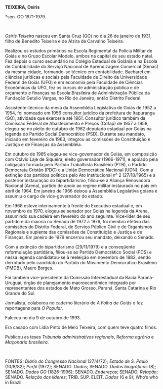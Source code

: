 **TEIXEIRA, Osíris**

\*sen. GO 1971-1979.

 

*Osíris Teixeira* nasceu em Santa Cruz (GO) no dia 26 de janeiro de
1931, filho de Benedito Teixeira e de Alzira de Carvalho Teixeira.

Realizou os estudos primários na Escola Regimental da Polícia Militar de
Goiás e no Grupo Escolar Modelo, ambos na capital de seu estado natal.
Fez depois o curso secundário no Colégio Estadual de Goiânia e na Escola
de Contabilidade do Serviço Nacional de Aprendizagem Comercial (Senac)
da mesma cidade, formando-se técnico em contabilidade. Bacharel em
ciências jurídicas e sociais pela Faculdade de Direito da Universidade
Federal de Goiás (UFG) e em economia pela Faculdade de Ciências
Econômicas da UFG, fez os cursos de administração pública e de orçamento
e finanças na Escola Brasileira de Administração Pública da Fundação
Getulio Vargas, no Rio de Janeiro, então Distrito Federal.

Assistente-técnico da mesa da Assembléia Legislativa de Goiás de 1952 a
1954, foi nomeado em 1956 consultor jurídico da prefeitura de Itapuranga
(GO), atividade que exerceria até 1961. Consultor jurídico também da
Comissão Federal de Abastecimento e Preços (Cofap) de 1957 a 1958,
elegeu-se no pleito de outubro de 1962 deputado estadual por Goiás na
legenda do Partido Social Democrático (PSD). Durante seu mandato,
iniciado em fevereiro de 1963, integrou as comissões de Constituição e
Justiça e de Finanças da Assembléia.

Em outubro de 1965 elegeu-se vice-governador de Goiás, em composição com
Otávio Laje de Siqueira, eleito governador (1966-1971), e apoiado pela
coligação formada pelo Partido Trabalhista Brasileiro (PTB), o Partido
Democrata Cristão (PDC) e a União Democrática Nacional (UDN). Com a
extinção dos partidos políticos pelo Ato Institucional nº 2 (27/10/1965)
e a posterior instauração do bipartidarismo, filiou-se à Aliança
Renovadora Nacional (Arena), partido de apoio ao regime militar
instaurado no país em abril de 1964. Em janeiro de 1966 deixou a
Assembléia Legislativa goiana e assumiu o cargo de vice-governador do
estado.

Em 1968 esteve interinamente à frente do Executivo estadual e, em
novembro de 1970, elegeu-se senador por Goiás na legenda da Arena,
assumindo sua cadeira em fevereiro do ano seguinte. Vice-líder de seu
partido e da maioria no Senado de 1972 a 1976, foi membro efetivo das
comissões do Distrito Federal, de Serviço Público Civil e de Organismos
Regionais e suplente das comissões de Constituição e Justiça e de
Finanças. Em janeiro de 1979 encerrou seu mandato, deixando o Senado.

Com a extinção do bipartidarismo (29/11/1979) e a conseqüente
reformulação partidária, filiou-se ao Partido Democrático Social (PDS) e
nessa legenda candidatou-se à reeleição em novembro de 1982, sendo
derrotado pelo candidato do Partido do Movimento Democrático Brasileiro
(PMDB), Mauro Borges.

Foi também vice-presidente da Comissão Interestadual da Bacia
Paraná-Uruguai, órgão de planejamento macroeconômico integrado por
representantes dos estados de Mato Grosso, Paraná, Santa Catarina e Rio
Grande do Sul.

Jornalista, colaborou no caderno literário de *A Folha de Goiás* e fez
reportagens para *O Popular*.

Faleceu no dia 9 de outubro de 1993.

Era casado com Lídia Pinto de Melo Teixeira, com quem teve quatro
filhos.

Publicou as teses *Tribunais administrativos regionais*, *Reforma
agrária* e *Maçonaria brasileira*.

 

FONTES: *Diário do Congresso Nacional* (27/4/72); *Estado de S. Paulo*
(10/8/82); *Perfil* (1972); SENADO. *Dados*; SENADO. *Dados biográficos*
(8); SENADO. *Dados GO* (1826-1996); SENADO. *Endereços*; SENADO.
*Relação*; SENADO. *Relação dos líderes*; TRIB. SUP. ELEIT. *Dados* (6 e
9); Who’s who in Brazil.

 
